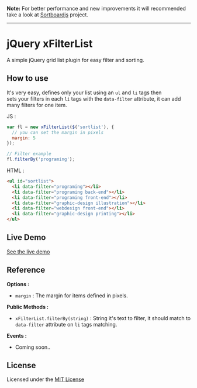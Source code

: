 **Note:** 
For better performance and new improvements it will recommended take a look at  [Sortboardjs](https://github.com/joseluisq/sortboardjs) project.
<hr>

# jQuery xFilterList

A simple jQuery grid list plugin for easy filter and sorting.

## How to use

It's very easy, defines only your list using an `ul` and `li` tags then <br/>
sets your filters in each `li` tags with the `data-filter` attribute, it can add many filters for one item.

JS :
```js
var fl = new xFilterList($('sortlist'), {
  // you can set the margin in pixels
  margin: 5
});

// Filter example
fl.filterBy('programing');
```

HTML :
```html
<ul id="sortlist">
  <li data-filter="programing"></li>
  <li data-filter="programing back-end"></li>
  <li data-filter="programing front-end"></li>
  <li data-filter="graphic-design illustration"></li>
  <li data-filter="webdesign front-end"></li>
  <li data-filter="graphic-design printing"></li>
</ul>
```

## Live Demo

[See the live demo](http://goo.gl/5cY8M1)

## Reference
**Options :**

  * `margin` : The margin for items defined in pixels.

**Public Methods :**
    
  * `xFilterList.filterBy(string)` : String it's text to filter, it should match to `data-filter` attribute on `li` tags matching.
    
**Events :**

  * Coming soon..

## License
Licensed under the [MIT License](http://opensource.org/licenses/MIT)
